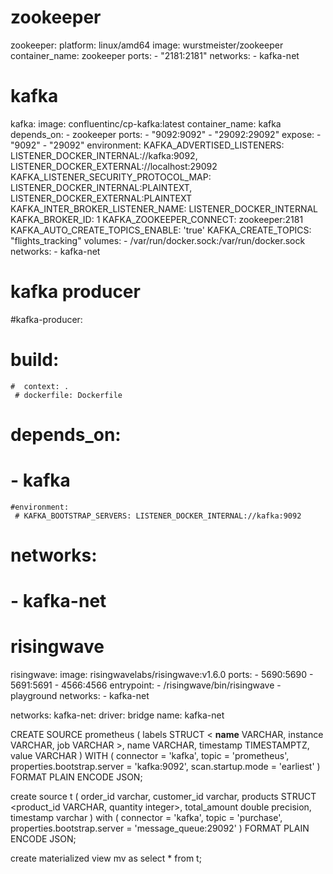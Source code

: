   # zookeeper
  zookeeper:
    platform: linux/amd64
    image: wurstmeister/zookeeper
    container_name: zookeeper
    ports:
      - "2181:2181"
    networks:
      - kafka-net

  # kafka
  kafka:
    image: confluentinc/cp-kafka:latest
    container_name: kafka
    depends_on:
      - zookeeper
    ports:
      - "9092:9092"
      - "29092:29092"
    expose:
      - "9092"
      - "29092"
    environment:
      KAFKA_ADVERTISED_LISTENERS: LISTENER_DOCKER_INTERNAL://kafka:9092, LISTENER_DOCKER_EXTERNAL://localhost:29092
      KAFKA_LISTENER_SECURITY_PROTOCOL_MAP: LISTENER_DOCKER_INTERNAL:PLAINTEXT, LISTENER_DOCKER_EXTERNAL:PLAINTEXT
      KAFKA_INTER_BROKER_LISTENER_NAME: LISTENER_DOCKER_INTERNAL
      KAFKA_BROKER_ID: 1
      KAFKA_ZOOKEEPER_CONNECT: zookeeper:2181
      KAFKA_AUTO_CREATE_TOPICS_ENABLE: 'true'
      KAFKA_CREATE_TOPICS: "flights_tracking"
    volumes:
     - /var/run/docker.sock:/var/run/docker.sock
    networks:
     - kafka-net

  # kafka producer
  #kafka-producer:
   # build:
    #  context: .
     # dockerfile: Dockerfile
  #  depends_on:
   #  - kafka
    #environment:
     # KAFKA_BOOTSTRAP_SERVERS: LISTENER_DOCKER_INTERNAL://kafka:9092
  #  networks:
   #  - kafka-net

  # risingwave
  risingwave:
    image: risingwavelabs/risingwave:v1.6.0
    ports:
    - 5690:5690
    - 5691:5691
    - 4566:4566
    entrypoint:
    - /risingwave/bin/risingwave
    - playground
    networks:
     - kafka-net


networks:
  kafka-net:
    driver: bridge
    name: kafka-net

CREATE SOURCE prometheus (
    labels STRUCT < __name__ VARCHAR,
    instance VARCHAR,
    job VARCHAR >,
    name VARCHAR,
    timestamp TIMESTAMPTZ,
    value VARCHAR
) WITH (
    connector = 'kafka',
    topic = 'prometheus',
    properties.bootstrap.server = 'kafka:9092',
    scan.startup.mode = 'earliest'
) FORMAT PLAIN ENCODE JSON;

create source t (
  order_id varchar,
  customer_id varchar,
  products STRUCT <product_id VARCHAR, quantity integer>,
  total_amount double precision,
  timestamp varchar
) with (
  connector = 'kafka',
  topic = 'purchase',
  properties.bootstrap.server = 'message_queue:29092'
) FORMAT PLAIN ENCODE JSON;

create materialized view mv as select * from t;
